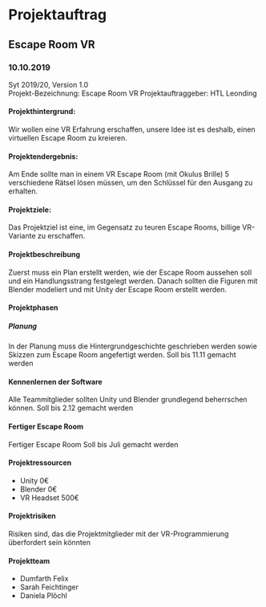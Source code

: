 ﻿# Projektauftrag
## Escape Room VR
### 10.10.2019
Syt 2019/20, Version 1.0  
Projekt-Bezeichnung: Escape Room VR
Projektauftraggeber: HTL Leonding

#### Projekthintergrund:

Wir wollen eine VR Erfahrung erschaffen, unsere Idee ist es deshalb, einen virtuellen Escape Room zu kreieren.

#### Projektendergebnis:

Am Ende sollte man in einem VR Escape Room (mit Okulus Brille) 5 verschiedene Rätsel lösen müssen, um den Schlüssel für den Ausgang zu erhalten.

#### Projektziele:

Das Projektziel ist eine, im Gegensatz zu teuren Escape Rooms, billige VR-Variante zu erschaffen.

#### Projektbeschreibung
Zuerst muss ein Plan erstellt werden, wie der Escape Room aussehen soll und ein Handlungsstrang festgelegt werden. Danach sollten die Figuren mit Blender modeliert und mit Unity der Escape Room erstellt werden.

#### Projektphasen
##### Planung
In der Planung muss die Hintergrundgeschichte geschrieben werden sowie Skizzen zum Escape Room angefertigt werden.
Soll bis 11.11 gemacht werden
#### Kennenlernen der Software
Alle Teammitglieder sollten Unity und Blender grundlegend beherrschen können.
Soll bis 2.12 gemacht werden
#### Fertiger Escape Room
Fertiger Escape Room
Soll bis Juli  gemacht werden

#### Projektressourcen

+ Unity 
 0€
 + Blender
 0€
 + VR Headset
 500€

 #### Projektrisiken
 Risiken sind, das die Projektmitglieder mit der VR-Programmierung überfordert sein könnten
#### Projektteam
+ Dumfarth Felix
+ Sarah Feichtinger
+ Daniela Plöchl
